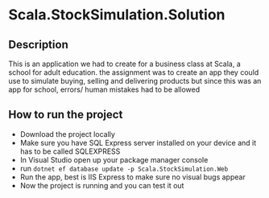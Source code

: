 # Scala.StockSimulation.Solution
## Description
This is an application we had to create for a business class at Scala, a school for adult education.
the assignment was to create an app they could use to simulate buying, selling and delivering products but since this was an app for school, errors/ human mistakes had to be allowed

## How to run the project
- Download the project locally
- Make sure you have SQL Express server installed on your device and it has to be called SQLEXPRESS
- In Visual Studio open up your package manager console
- run `dotnet ef database update -p Scala.StockSimulation.Web`
- Run the app, best is IIS Express to make sure no visual bugs appear
- Now the project is running and you can test it out
